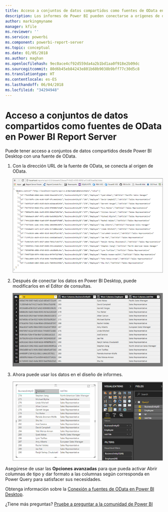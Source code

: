 ```yaml
---
title: Acceso a conjuntos de datos compartidos como fuentes de OData en Power BI Report Server
description: Los informes de Power BI pueden conectarse a orígenes de datos diferentes. En función de cómo se usan los datos, hay disponibles diferentes orígenes de datos.
author: markingmyname
manager: kfile
ms.reviewer: ''
ms.service: powerbi
ms.component: powerbi-report-server
ms.topic: conceptual
ms.date: 01/05/2018
ms.author: maghan
ms.openlocfilehash: 9ec0ace4cf92d559da4a2b1bd1aa0f918e2b09dc
ms.sourcegitcommit: 80d6b45eb84243e801b60b9038b9bff77c30d5c8
ms.translationtype: HT
ms.contentlocale: es-ES
ms.lasthandoff: 06/04/2018
ms.locfileid: "34294948"
---
```

# <a name="accessing-shared-datasets-as-odata-feeds-in-power-bi-report-server"></a>Acceso a conjuntos de datos compartidos como fuentes de OData en Power BI Report Server
Puede tener acceso a conjuntos de datos compartidos desde Power BI Desktop con una fuente de OData.

1. Con la dirección URL de la fuente de OData, se conecta al origen de OData.
   
    ![Origen de la fuente de OData de Report Server](media/access-dataset-odata/report-server-odata-feed.png)
2. Después de conectar los datos en Power BI Desktop, puede modificarlos en el Editor de consultas.
   
    ![Editor de consultas de Power BI Desktop con fuente de OData](media/access-dataset-odata/report-server-odata-results-query-editor.png)
3. Ahora puede usar los datos en el diseño de informes.
   
    ![Diseño de informes de Power BI Desktop con una fuente de OData](media/access-dataset-odata/report-server-odata-power-bi-desktop-report-design.png)

Asegúrese de usar las **Opciones avanzadas** para que pueda activar Abrir columnas de tipo y dar formato a las columnas según corresponda en Power Query para satisfacer sus necesidades.

Obtenga información sobre la [Conexión a fuentes de OData en Power BI Desktop](../desktop-connect-odata.md).

¿Tiene más preguntas? [Pruebe a preguntar a la comunidad de Power BI](https://community.powerbi.com/)

